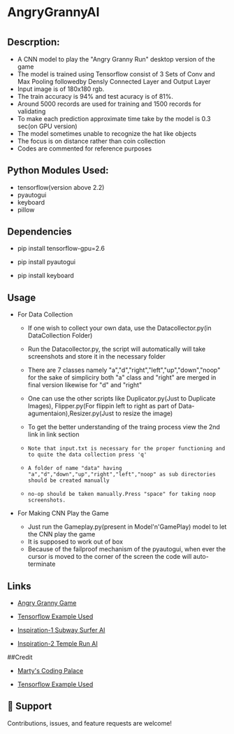 # AngryGrannyAI
<h1 align="center"><project-name></h1>

<p align="center"><project-description></p>

## Descrption:
  - A CNN model to play the "Angry Granny Run" desktop version of the game
  - The model is trained using Tensorflow consist of 3 Sets of Conv and Max Pooling followedby Densly Connected Layer and Output Layer
  - Input image is of 180x180 rgb. 
  - The train accuracy is 94%  and test acuracy is of 81%. 
  - Around 5000 records are used for training and 1500 records for validating 
  - To make each prediction approximate time take by the model is 0.3 sec(on GPU version)
  - The model sometimes unable to recognize the hat like objects
  - The focus is on distance rather than coin collection 
  - Codes are commented for reference purposes
  
## Python Modules Used:

- tensorflow(version above 2.2)
- pyautogui
- keyboard
- pillow

## Dependencies


 - pip install tensorflow-gpu=2.6

 - pip install pyautogui

 - pip install keyboard

## Usage
  
  - For Data Collection
    - If one wish to collect your own data, use the Datacollector.py(in DataCollection Folder)
    - Run the Datacollector.py, the script will automatically will take screenshots and store it in the necessary folder
    - There are 7 classes namely "a","d","right","left","up","down","noop" for the sake of simpliciry both "a" class and "right" are merged in final version likewise for "d" and "right"
    - One can use the other scripts like Duplicator.py(Just to Duplicate Images), Flipper.py(For flippin left to right as part of  Data-agumentaion),Resizer.py(Just to resize the image)
    - To get the better understanding of the traing process view the 2nd link in link section
  
    - ```Note that input.txt is necessary for the proper functioning and to quite the data collection press 'q' ```
    - ```A folder of name "data" having "a","d","down","up","right","left","noop" as sub directories should be created manually ```
    - ```no-op should be taken manually.Press "space" for taking noop screenshots. ```

 - For Making CNN Play the Game
    - Just run the Gameplay.py(present in Model'n'GamePlay) model to let the CNN play the game
    - It is supposed to work out of box
    - Because of the failproof mechanism of the pyautogui, when ever the cursor is moved to the corner of the screen the code will auto-terminate
  
 

## Links

- [Angry Granny Game](https://www.microsoft.com/en-us/p/angry-gran-run/9wzdncrfhmvn?activetab=pivot:overviewtab)

- [Tensorflow Example Used](https://www.tensorflow.org/tutorials/load_data/images)
  
- [Inspiration-1 Subway Surfer AI](https://www.youtube.com/watch?v=ZVSmPikcIP4)
  
- [Inspiration-2 Temple Run AI](https://www.youtube.com/watch?v=jr0P_gGrkPk)




##Credit
  - [Marty's Coding Palace](https://www.youtube.com/channel/UCq1NfsnK6fKMFnBOQfNLsCw)
  
  - [Tensorflow Example Used](https://www.tensorflow.org/tutorials/load_data/images)

  
  
## 🤝 Support

Contributions, issues, and feature requests are welcome!

